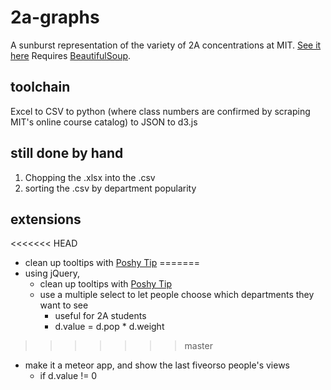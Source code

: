 2a-graphs
=========

A sunburst representation of the variety of 2A concentrations at MIT. [See it here](http://web.mit.edu/eburn/www/2a)
Requires [BeautifulSoup](www.crummy.com/software/BeautifulSoup/).

toolchain
----------
Excel to CSV to python (where class numbers are confirmed by scraping MIT's online course catalog) to JSON to d3.js

still done by hand
-------------------
1. Chopping the .xlsx into the .csv
2. sorting the .csv by department popularity

extensions
-----------
<<<<<<< HEAD
- clean up tooltips with [Poshy Tip](http://vadikom.com/demos/poshytip/#download)
=======
- using jQuery, 
  - clean up tooltips with [Poshy Tip](http://vadikom.com/demos/poshytip/#download)
  - use a multiple select to let people choose which departments they want to see 
    - useful for 2A students
    - d.value = d.pop * d.weight
>>>>>>> master
- make it a meteor app, and show the last fiveorso people's views
  - if d.value != 0